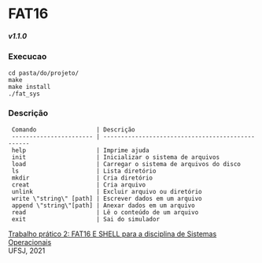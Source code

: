 # FAT16
##### v1.1.0 

### Execucao
```
cd pasta/do/projeto/
make
make install
./fat_sys

```
 

### Descrição


     Comando                 | Descrição                                         
     ----------------------- | ------------------------------------------------- 
     help                    | Imprime ajuda                                     
     init                    | Inicializar o sistema de arquivos                 
     load                    | Carregar o sistema de arquivos do disco           
     ls                      | Lista diretório                                   
     mkdir                   | Cria diretório                                     
     creat                   | Cria arquivo                                      
     unlink                  | Excluir arquivo ou diretório                      
     write \"string\" [path] | Escrever dados em um arquivo                      
     append \"string\"[path] | Anexar dados em um arquivo                        
     read                    | Lê o conteúdo de um arquivo                        
     exit                    | Sai do simulador                                  

    
[Trabalho prático 2: FAT16 E SHELL para a disciplina de Sistemas Operacionais](TP2_SO.pdf)  
UFSJ, 2021
